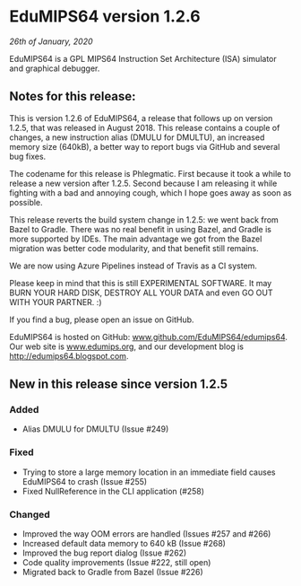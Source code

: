 # EduMIPS64 version 1.2.6

*26th of January, 2020*

EduMIPS64 is a GPL MIPS64 Instruction Set Architecture (ISA) simulator and
graphical debugger.

## Notes for this release:

This is version 1.2.6 of EduMIPS64, a release that follows up on version 
1.2.5, that was released in August 2018. This release contains a couple of
changes, a new instruction alias (DMULU for DMULTU), an increased memory 
size (640kB), a better way to report bugs via GitHub and several bug fixes. 

The codename for this release is Phlegmatic. First because it took a while
to release a new version after 1.2.5. Second because I am releasing it while
fighting with a bad and annoying cough, which I hope goes away as soon as
possible.

This release reverts the build system change in 1.2.5: we went back from
Bazel to Gradle. There was no real benefit in using Bazel, and Gradle is
more supported by IDEs. The main advantage we got from the Bazel migration
was better code modularity, and that benefit still remains.

We are now using Azure Pipelines instead of Travis as a CI system.

Please keep in mind that this is still EXPERIMENTAL SOFTWARE. It may
BURN YOUR HARD DISK, DESTROY ALL YOUR DATA and even GO OUT WITH YOUR
PARTNER. :)

If you find a bug, please open an issue on GitHub.

EduMIPS64 is hosted on GitHub: www.github.com/EduMIPS64/edumips64.
Our web site is www.edumips.org, and our development blog is
http://edumips64.blogspot.com.

## New in this release since version 1.2.5

### Added

- Alias DMULU for DMULTU (Issue #249)

### Fixed

- Trying to store a large memory location in an immediate field causes EduMIPS64 to crash (Issue #255)
- Fixed NullReference in the CLI application (#258)

### Changed

- Improved the way OOM errors are handled (Issues #257 and #266)
- Increased default data memory to 640 kB (Issue #268)
- Improved the bug report dialog (Issue #262)
- Code quality improvements (Issue #222, still open)
- Migrated back to Gradle from Bazel (Issue #226)
